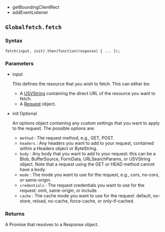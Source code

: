 - getBoundingClientRect
- addEventListener

## `Globalfetch.fetch` 

### Syntax

    fetch(input, init).then(function(response) { ... });
    
### Parameters
- input

    This defines the resource that you wish to fetch. This can either be:

    - A  [USVString](http://devdocs.io/dom/usvstring)  containing the direct URL of the resource you want to fetch.
    - A  [Request](http://devdocs.io/dom/request)  object.

- init Optional

    An options object containing any custom settings that you want to apply to the request. The possible options are:

    -  `method` : The request method, e.g., GET, POST.
    -  `headers` : Any headers you want to add to your request, contained within a Headers object or ByteString.
    -  `body` : Any body that you want to add to your request: this can be a Blob, BufferSource, FormData, URLSearchParams, or USVString object. Note that a request using the GET or HEAD method cannot have a body.
    -  `mode` : The mode you want to use for the request, e.g., cors, no-cors, or same-origin.
    -  `credentials` : The request credentials you want to use for the request: omit, same-origin, or include.
    -  `cache` : The cache mode you want to use for the request: default, no-store, reload, no-cache, force-cache, or only-if-cached.


### Returns

A Promise that resolves to a Response object.